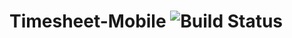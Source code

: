 # Timesheet-Mobile   ![Build Status](https://magnum.travis-ci.com/jonisaa/Timesheet-Mobile.svg?token=N1u1RQzDqF4UDhsrxpGA&branch=master)
